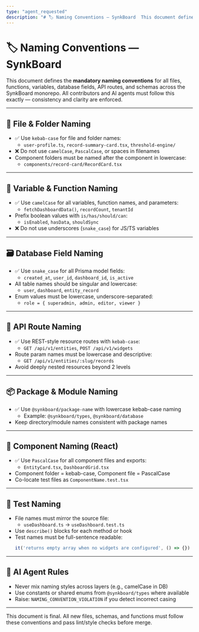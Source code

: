 ```yaml
---
type: "agent_requested"
description: "# 🏷 Naming Conventions — SynkBoard  This document defines the **mandatory naming conventions** for all files, functions, variables, database fields, API routes, and schemas across the SynkBoard monorepo. All contributors and AI agents must follow this exactly — consistency and clarity are enforced."
---
```

# 🏷 Naming Conventions — SynkBoard

This document defines the **mandatory naming conventions** for all files, functions, variables, database fields, API routes, and schemas across the SynkBoard monorepo. All contributors and AI agents must follow this exactly — consistency and clarity are enforced.

---

## 🧾 File & Folder Naming

- ✅ Use `kebab-case` for file and folder names:
  - `user-profile.ts`, `record-summary-card.tsx`, `threshold-engine/`
- ❌ Do not use `camelCase`, `PascalCase`, or spaces in filenames
- Component folders must be named after the component in lowercase:
  - `components/record-card/RecordCard.tsx`

---

## 🧠 Variable & Function Naming

- ✅ Use `camelCase` for all variables, function names, and parameters:
  - `fetchDashboardData()`, `recordCount`, `tenantId`
- Prefix boolean values with `is/has/should/can`:
  - `isEnabled`, `hasData`, `shouldSync`
- ❌ Do not use underscores (`snake_case`) for JS/TS variables

---

## 🗃 Database Field Naming

- ✅ Use `snake_case` for all Prisma model fields:
  - `created_at`, `user_id`, `dashboard_id`, `is_active`
- All table names should be singular and lowercase:
  - `user`, `dashboard`, `entity_record`
- Enum values must be lowercase, underscore-separated:
  - `role = { superadmin, admin, editor, viewer }`

---

## 📡 API Route Naming

- ✅ Use REST-style resource routes with `kebab-case`:
  - `GET /api/v1/entities`, `POST /api/v1/widgets`
- Route param names must be lowercase and descriptive:
  - `GET /api/v1/entities/:slug/records`
- Avoid deeply nested resources beyond 2 levels

---

## 📦 Package & Module Naming

- ✅ Use `@synkboard/package-name` with lowercase kebab-case naming
  - Example: `@synkboard/types`, `@synkboard/database`
- Keep directory/module names consistent with package names

---

## 📁 Component Naming (React)

- ✅ Use `PascalCase` for all component files and exports:
  - `EntityCard.tsx`, `DashboardGrid.tsx`
- Component folder = kebab-case, Component file = PascalCase
- Co-locate test files as `ComponentName.test.tsx`

---

## 🧪 Test Naming

- File names must mirror the source file:
  - `useDashboard.ts` → `useDashboard.test.ts`
- Use `describe()` blocks for each method or hook
- Test names must be full-sentence readable:
  ```ts
  it('returns empty array when no widgets are configured', () => {})
  ```

---

## 🤖 AI Agent Rules

- Never mix naming styles across layers (e.g., camelCase in DB)
- Use constants or shared enums from `@synkboard/types` where available
- Raise: `NAMING_CONVENTION_VIOLATION` if you detect incorrect casing

---

This document is final. All new files, schemas, and functions must follow these conventions and pass lint/style checks before merge.
